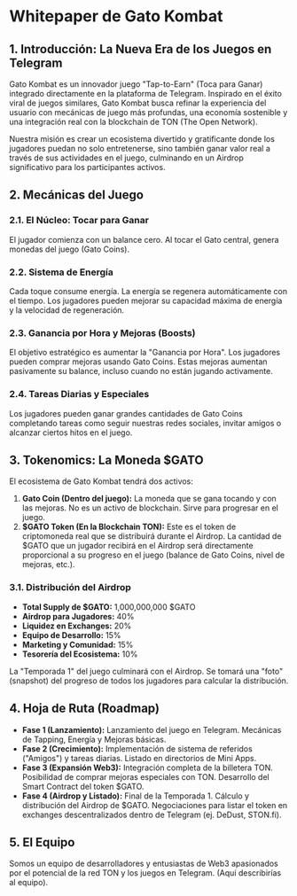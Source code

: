 # Whitepaper de Gato Kombat

## 1. Introducción: La Nueva Era de los Juegos en Telegram

Gato Kombat es un innovador juego "Tap-to-Earn" (Toca para Ganar) integrado directamente en la plataforma de Telegram. Inspirado en el éxito viral de juegos similares, Gato Kombat busca refinar la experiencia del usuario con mecánicas de juego más profundas, una economía sostenible y una integración real con la blockchain de TON (The Open Network).

Nuestra misión es crear un ecosistema divertido y gratificante donde los jugadores puedan no solo entretenerse, sino también ganar valor real a través de sus actividades en el juego, culminando en un Airdrop significativo para los participantes activos.

## 2. Mecánicas del Juego

### 2.1. El Núcleo: Tocar para Ganar
El jugador comienza con un balance cero. Al tocar el Gato central, genera monedas del juego (Gato Coins).

### 2.2. Sistema de Energía
Cada toque consume energía. La energía se regenera automáticamente con el tiempo. Los jugadores pueden mejorar su capacidad máxima de energía y la velocidad de regeneración.

### 2.3. Ganancia por Hora y Mejoras (Boosts)
El objetivo estratégico es aumentar la "Ganancia por Hora". Los jugadores pueden comprar mejoras usando Gato Coins. Estas mejoras aumentan pasivamente su balance, incluso cuando no están jugando activamente.

### 2.4. Tareas Diarias y Especiales
Los jugadores pueden ganar grandes cantidades de Gato Coins completando tareas como seguir nuestras redes sociales, invitar amigos o alcanzar ciertos hitos en el juego.

## 3. Tokenomics: La Moneda $GATO

El ecosistema de Gato Kombat tendrá dos activos:

1.  **Gato Coin (Dentro del juego):** La moneda que se gana tocando y con las mejoras. No es un activo de blockchain. Sirve para progresar en el juego.
2.  **$GATO Token (En la Blockchain TON):** Este es el token de criptomoneda real que se distribuirá durante el Airdrop. La cantidad de $GATO que un jugador recibirá en el Airdrop será directamente proporcional a su progreso en el juego (balance de Gato Coins, nivel de mejoras, etc.).

### 3.1. Distribución del Airdrop
- **Total Supply de $GATO:** 1,000,000,000 $GATO
- **Airdrop para Jugadores:** 40%
- **Liquidez en Exchanges:** 20%
- **Equipo de Desarrollo:** 15%
- **Marketing y Comunidad:** 15%
- **Tesorería del Ecosistema:** 10%

La "Temporada 1" del juego culminará con el Airdrop. Se tomará una "foto" (snapshot) del progreso de todos los jugadores para calcular la distribución.

## 4. Hoja de Ruta (Roadmap)

- **Fase 1 (Lanzamiento):** Lanzamiento del juego en Telegram. Mecánicas de Tapping, Energía y Mejoras básicas.
- **Fase 2 (Crecimiento):** Implementación de sistema de referidos ("Amigos") y tareas diarias. Listado en directorios de Mini Apps.
- **Fase 3 (Expansión Web3):** Integración completa de la billetera TON. Posibilidad de comprar mejoras especiales con TON. Desarrollo del Smart Contract del token $GATO.
- **Fase 4 (Airdrop y Listado):** Final de la Temporada 1. Cálculo y distribución del Airdrop de $GATO. Negociaciones para listar el token en exchanges descentralizados dentro de Telegram (ej. DeDust, STON.fi).

## 5. El Equipo

Somos un equipo de desarrolladores y entusiastas de Web3 apasionados por el potencial de la red TON y los juegos en Telegram. (Aquí describirías al equipo).
